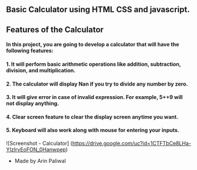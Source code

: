 ## Basic Calculator using HTML CSS and javascript.

## Features of the Calculator


#### In this project, you are going to develop a calculator that will have the following features:

#### 1. It will perform basic arithmetic operations like addition, subtraction, division, and multiplication.
#### 2. The calculator will display Nan if you try to divide any number by zero.
#### 3. It will give error in case of invalid expression. For example, 5++9 will not display anything.
#### 4. Clear screen feature to clear the display screen anytime you want.
#### 5. Keyboard will also work along with mouse for entering your inputs.

![Screenshot - Calculator] (https://drive.google.com/uc?id=1CTFTbCe8LHa-YIzIrvEoFON_0Hanwpep)
- Made by Arin Paliwal